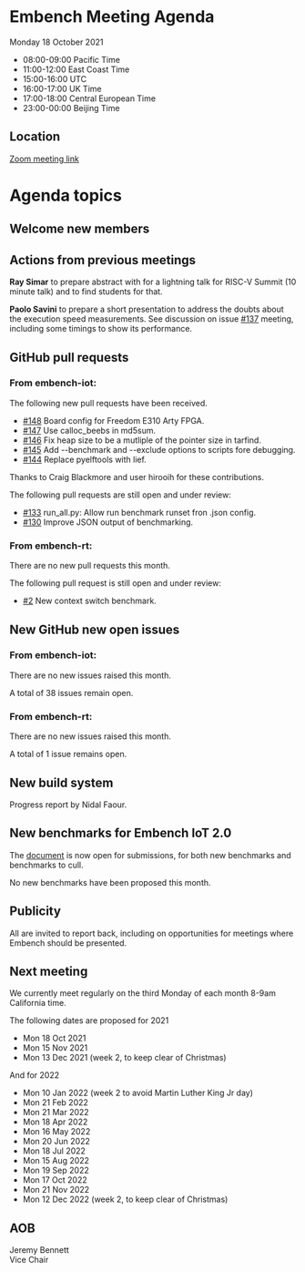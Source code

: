 # Embench Meeting Agenda

Monday 18 October 2021

- 08:00-09:00 Pacific Time
- 11:00-12:00 East Coast Time
- 15:00-16:00 UTC
- 16:00-17:00 UK Time
- 17:00-18:00 Central European Time
- 23:00-00:00 Beijing Time

## Location

[Zoom meeting link](https://us02web.zoom.us/j/557006550?pwd=eTFJNWszZDZhMGRwOCs4RDY3ZTFYQT09)

# Agenda topics

## Welcome new members

## Actions from previous meetings

**Ray Simar** to prepare abstract with for a lightning talk for RISC-V Summit (10 minute talk) and to find students for that.

**Paolo Savini** to prepare a short presentation to address the doubts about the execution speed measurements. See discussion on issue [#137](https://github.com/embench/embench-iot/issues/137) meeting, including some timings to show its performance.

## GitHub pull requests

### From embench-iot:

The following new pull requests have been received.

- [#148](https://github.com/embench/embench-iot/pull/148) Board config for Freedom E310 Arty FPGA.
- [#147](https://github.com/embench/embench-iot/pull/147) Use calloc_beebs in md5sum.
- [#146](https://github.com/embench/embench-iot/pull/146) Fix heap size to be a mutliple of the pointer size in tarfind.
- [#145](https://github.com/embench/embench-iot/pull/145) Add --benchmark and --exclude options to scripts fore debugging.
- [#144](https://github.com/embench/embench-iot/pull/144) Replace pyelftools with lief.

Thanks to Craig Blackmore and user hirooih for these contributions.

The following pull requests are still open and under review:

- [#133](https://github.com/embench/embench-iot/pull/133) run_all.py: Allow run benchmark runset fron .json config.
- [#130](https://github.com/embench/embench-iot/pull/130) Improve JSON output of benchmarking.

### From embench-rt:

There are no new pull requests this month.

The following pull request is still open and under review:

- [#2](https://github.com/embench/embench-rt/pull/2) New context switch benchmark.

## New GitHub new open issues

### From embench-iot:

There are no new issues raised this month.

A total of 38 issues remain open.

### From embench-rt:

There are no new issues raised this month.

A total of 1 issue remains open.

## New build system

Progress report by Nidal Faour.

## New benchmarks for Embench IoT 2.0

The [document](https://docs.google.com/document/d/1kFBsA6VEQfJ8yG6wbBwgiY6GKOYLVNJvqIfqKYYyX60/edit?usp=sharing) is now open for submissions, for both new benchmarks and benchmarks to cull.

No new benchmarks have been proposed this month.

## Publicity

All are invited to report back, including on opportunities for meetings where Embench should be presented.

## Next meeting

We currently meet regularly on the third Monday of each month 8-9am California time.

The following dates are proposed for 2021

- Mon 18 Oct 2021
- Mon 15 Nov 2021
- Mon 13 Dec 2021 (week 2, to keep clear of Christmas)

And for 2022

- Mon 10 Jan 2022 (week 2 to avoid Martin Luther King Jr day)
- Mon 21 Feb 2022
- Mon 21 Mar 2022
- Mon 18 Apr 2022
- Mon 16 May 2022
- Mon 20 Jun 2022
- Mon 18 Jul 2022
- Mon 15 Aug 2022
- Mon 19 Sep 2022
- Mon 17 Oct 2022
- Mon 21 Nov 2022
- Mon 12 Dec 2022 (week 2, to keep clear of Christmas)

## AOB


Jeremy Bennett \
Vice Chair
